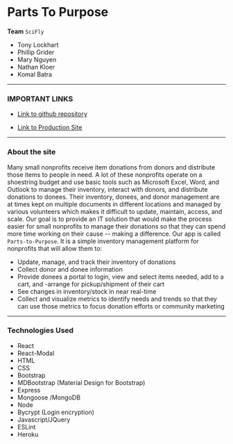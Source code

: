 # Parts To Purpose

**Team** `SciFly`

- Tony Lockhart
- Phillip Grider
- Mary Nguyen
- Nathan Kloer
- Komal Batra

---
### IMPORTANT LINKS
* [Link to github repository](https://github.com/NathanKloer/SciFly.git)

* [Link to Production Site](https://parts-to-purpose.herokuapp.com/)

---
### **About the site**

Many small nonprofits receive item donations from donors and distribute those items to people in need. A lot of these nonprofits operate on a shoestring budget and use basic tools such as Microsoft Excel, Word, and Outlook to manage their inventory, interact with donors, and distribute donations to donees. Their inventory, donees, and donor management are at times kept on multiple documents in different locations and managed by various volunteers which makes it difficult to update, maintain, access, and scale.
Our goal is to provide an IT solution that would make the process easier for small nonprofits to manage their donations so that they can spend more time working on their cause -- making a difference.  Our app is called `Parts-to-Purpose`.  It is a simple inventory management platform for nonprofits that will allow them to:
- Update, manage, and track their inventory of donations
- Collect donor and donee information
- Provide donees a portal to login, view and select items needed, add to a cart, and -arrange for pickup/shipment of their cart
- See changes in inventory/stock in near real-time
- Collect and visualize metrics to identify needs and trends so that they can use those metrics to focus donation efforts or community marketing

---
### **Technologies Used**

- React
- React-Modal
- HTML
- CSS
- Bootstrap
- MDBootstrap (Material Design for Bootstrap)
- Express
- Mongoose /MongoDB
- Node
- Bycrypt (Login encryption)
- Javascript/JQuery
- ESLint
- Heroku
